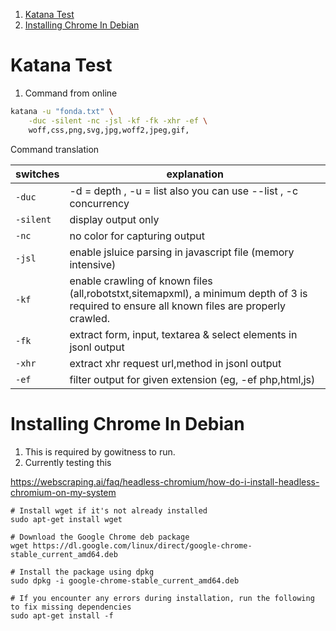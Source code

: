 
1. [Katana Test](#katana-test)
2. [Installing Chrome In Debian](#installing-chrome-in-debian)


# Katana Test

1. Command from online 

```sh 
katana -u "fonda.txt" \
    -duc -silent -nc -jsl -kf -fk -xhr -ef \
    woff,css,png,svg,jpg,woff2,jpeg,gif, 
```
Command translation 

switches | explanation 
---| ---
`-duc` | -d = depth , -u = list also you can use --list , -c concurrency 
`-silent` | display output only
`-nc` | no color for capturing output 
`-jsl` | enable jsluice parsing in javascript file (memory intensive)
`-kf` | enable crawling of known files (all,robotstxt,sitemapxml), a minimum depth of 3 is required to ensure all known files are properly crawled.
`-fk` | extract form, input, textarea & select elements in jsonl output
`-xhr` | extract xhr request url,method in jsonl output
`-ef` | filter output for given extension (eg, -ef php,html,js)

# Installing Chrome In Debian 

1. This is required by gowitness to run. 
2. Currently testing this 

https://webscraping.ai/faq/headless-chromium/how-do-i-install-headless-chromium-on-my-system

```code 
# Install wget if it's not already installed
sudo apt-get install wget

# Download the Google Chrome deb package
wget https://dl.google.com/linux/direct/google-chrome-stable_current_amd64.deb

# Install the package using dpkg
sudo dpkg -i google-chrome-stable_current_amd64.deb

# If you encounter any errors during installation, run the following to fix missing dependencies
sudo apt-get install -f
```
